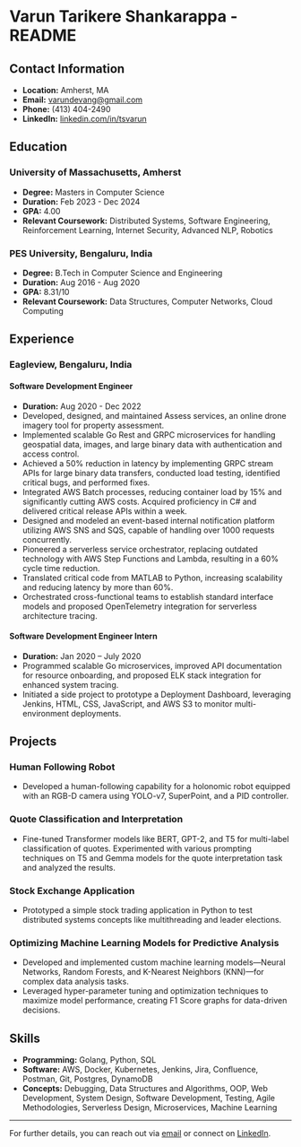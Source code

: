 # Varun Tarikere Shankarappa - README

## Contact Information
- **Location:** Amherst, MA
- **Email:** [varundevang@gmail.com](mailto:varundevang@gmail.com)
- **Phone:** (413) 404-2490
- **LinkedIn:** [linkedin.com/in/tsvarun](https://www.linkedin.com/in/tsvarun)

## Education

### University of Massachusetts, Amherst
- **Degree:** Masters in Computer Science
- **Duration:** Feb 2023 - Dec 2024
- **GPA:** 4.00
- **Relevant Coursework:** Distributed Systems, Software Engineering, Reinforcement Learning, Internet Security, Advanced NLP, Robotics

### PES University, Bengaluru, India
- **Degree:** B.Tech in Computer Science and Engineering
- **Duration:** Aug 2016 - Aug 2020
- **GPA:** 8.31/10
- **Relevant Coursework:** Data Structures, Computer Networks, Cloud Computing

## Experience

### Eagleview, Bengaluru, India

#### Software Development Engineer
- **Duration:** Aug 2020 - Dec 2022
- Developed, designed, and maintained Assess services, an online drone imagery tool for property assessment.
- Implemented scalable Go Rest and GRPC microservices for handling geospatial data, images, and large binary data with authentication and access control.
- Achieved a 50% reduction in latency by implementing GRPC stream APIs for large binary data transfers, conducted load testing, identified critical bugs, and performed fixes.
- Integrated AWS Batch processes, reducing container load by 15% and significantly cutting AWS costs. Acquired proficiency in C# and delivered critical release APIs within a week.
- Designed and modeled an event-based internal notification platform utilizing AWS SNS and SQS, capable of handling over 1000 requests concurrently.
- Pioneered a serverless service orchestrator, replacing outdated technology with AWS Step Functions and Lambda, resulting in a 60% cycle time reduction.
- Translated critical code from MATLAB to Python, increasing scalability and reducing latency by more than 60%.
- Orchestrated cross-functional teams to establish standard interface models and proposed OpenTelemetry integration for serverless architecture tracing.

#### Software Development Engineer Intern
- **Duration:** Jan 2020 – July 2020
- Programmed scalable Go microservices, improved API documentation for resource onboarding, and proposed ELK stack integration for enhanced system tracing.
- Initiated a side project to prototype a Deployment Dashboard, leveraging Jenkins, HTML, CSS, JavaScript, and AWS S3 to monitor multi-environment deployments.

## Projects

### Human Following Robot
- Developed a human-following capability for a holonomic robot equipped with an RGB-D camera using YOLO-v7, SuperPoint, and a PID controller.

### Quote Classification and Interpretation
- Fine-tuned Transformer models like BERT, GPT-2, and T5 for multi-label classification of quotes. Experimented with various prompting techniques on T5 and Gemma models for the quote interpretation task and analyzed the results.

### Stock Exchange Application
- Prototyped a simple stock trading application in Python to test distributed systems concepts like multithreading and leader elections.

### Optimizing Machine Learning Models for Predictive Analysis
- Developed and implemented custom machine learning models—Neural Networks, Random Forests, and K-Nearest Neighbors (KNN)—for complex data analysis tasks.
- Leveraged hyper-parameter tuning and optimization techniques to maximize model performance, creating F1 Score graphs for data-driven decisions.

## Skills

- **Programming:** Golang, Python, SQL
- **Software:** AWS, Docker, Kubernetes, Jenkins, Jira, Confluence, Postman, Git, Postgres, DynamoDB
- **Concepts:** Debugging, Data Structures and Algorithms, OOP, Web Development, System Design, Software Development, Testing, Agile Methodologies, Serverless Design, Microservices, Machine Learning

---

For further details, you can reach out via [email](mailto:varundevang@gmail.com) or connect on [LinkedIn](https://www.linkedin.com/in/tsvarun).